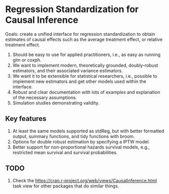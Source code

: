 # Regression Standardization for Causal Inference

Goals: create a unified interface for regression standardization to obtain estimates of causal effects such as the average treatment effect, or relative treatment effect. 

1. Should be easy to use for applied practitioners, i.e., as easy as running glm or coxph. 
2. We want to implement modern, theoretically grounded, doubly-robust estimators, and their associated variance estimators. 
3. We want it to be extensible for statistical researchers, i.e., possible to implement new estimators and get other models used within the interface. 
4. Robust and clear documentation with lots of examples and explanation of the necessary assumptions. 
5. Simulation studies demonstrating validity. 


## Key features

1. At least the same models supported as stdReg, but with better formatted output, summary functions, and tidy functions with broom. 
2. Options for double robust estimation by specifying a IPTW model.
3. Better support for non-proportional hazards survival models, e.g., restricted mean survival and survival probabilities.

## TODO

1. Check the https://cran.r-project.org/web/views/CausalInference.html task view for other packages that do similar things. 

